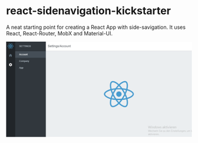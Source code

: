 # react-sidenavigation-kickstarter
A neat starting point for creating a React App with side-savigation. It uses React, React-Router, MobX and Material-UI.

![Screenshot](screenshot.png?raw=true "Screenshot")
